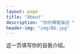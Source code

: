 ```yaml
---
layout: page
title: "About"
description: "你的博客描述 " 
header-img: "img/BG.jpg"
---
```


这一页填写你的自我介绍。






